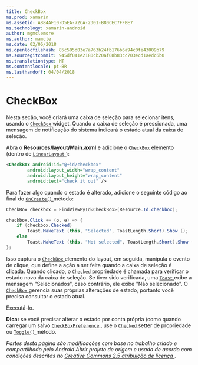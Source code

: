 ```yaml
---
title: CheckBox
ms.prod: xamarin
ms.assetid: A884AF10-D5EA-72CA-2301-B80CEC7FFBE7
ms.technology: xamarin-android
author: mgmclemore
ms.author: mamcle
ms.date: 02/06/2018
ms.openlocfilehash: 85c505d03e7a763b24fb176b6a94c0fe43009b79
ms.sourcegitcommit: 945df041e2180cb20af08b83cc703ecd1aedc6b0
ms.translationtype: MT
ms.contentlocale: pt-BR
ms.lasthandoff: 04/04/2018
---
```

# <a name="checkbox"></a>CheckBox

Nesta seção, você criará uma caixa de seleção para selecionar itens, usando o [ `CheckBox` ](https://developer.xamarin.com/api/type/Android.Widget.CheckBox) widget. Quando a caixa de seleção é pressionada, uma mensagem de notificação do sistema indicará o estado atual da caixa de seleção.

Abra o **Resources/layout/Main.axml** e adicione o [ `CheckBox` ](https://developer.xamarin.com/api/type/Android.Widget.CheckBox/) elemento (dentro de [ `LinearLayout` ](https://developer.xamarin.com/api/type/Android.Widget.LinearLayout)):

```xml
<CheckBox android:id="@+id/checkbox"
        android:layout_width="wrap_content"
        android:layout_height="wrap_content"
        android:text="check it out" />
```

Para fazer algo quando o estado é alterado, adicione o seguinte código ao final do [ `OnCreate()` ](https://developer.xamarin.com/api/member/Android.App.Activity.OnCreate/p/Android.OS.Bundle/Android.OS.PersistableBundle) método:

```csharp
CheckBox checkbox = FindViewById<CheckBox>(Resource.Id.checkbox);

checkbox.Click += (o, e) => {
    if (checkbox.Checked)
        Toast.MakeText (this, "Selected", ToastLength.Short).Show ();
    else
        Toast.MakeText (this, "Not selected", ToastLength.Short).Show ();
};
```

Isso captura o [ `CheckBox` ](https://developer.xamarin.com/api/type/Android.Widget.CheckBox/) elemento do layout, em seguida, manipula o evento de clique, que define a ação a ser feita quando a caixa de seleção é clicada. Quando clicado, o [ `Checked` ](https://developer.xamarin.com/api/property/Android.Widget.CompoundButton.Checked/) propriedade é chamada para verificar o estado novo da caixa de seleção. Se tiver sido verificada, uma [ `Toast` ](https://developer.xamarin.com/api/type/Android.Widget.Toast/) exibe a mensagem "Selecionados", caso contrário, ele exibe "Não selecionado". O [ `CheckBox` ](https://developer.xamarin.com/api/type/Android.Widget.CheckBox/) gerencia suas próprias alterações de estado, portanto você precisa consultar o estado atual.

Executá-lo.

**Dica:** se você precisar alterar o estado por conta própria (como quando carregar um salvo [ `CheckBoxPreference` ](https://developer.xamarin.com/api/type/Android.Preferences.CheckBoxPreference), use o [ `Checked` ](https://developer.xamarin.com/api/property/Android.Widget.CompoundButton.Checked) setter de propriedade ou [ `Toggle()` ](https://developer.xamarin.com/api/member/Android.Widget.CompoundButton.Toggle) método.

*Partes desta página são modificações com base no trabalho criado e compartilhado pelo Android Abrir projeto de origem e usada de acordo com condições descritas no*
[*Creative Commons 2.5 atribuição de licença* ](http://creativecommons.org/licenses/by/2.5/).
